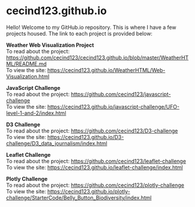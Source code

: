 # cecind123.github.io

Hello! Welcome to my GitHub.io repository. This is where I have a few projects housed. The link to each project is provided below:

**Weather Web Visualization Project**  
To read about the project: https://github.com/cecind123/cecind123.github.io/blob/master/WeatherHTML/README.md  
To view the site: https://cecind123.github.io/WeatherHTML/Web-Visualization.html

**JavaScript Challenge**  
To read about the project: https://github.com/cecind123/javascript-challenge    
To view the site: https://cecind123.github.io/javascript-challenge/UFO-level-1-and-2/index.html

**D3 Challenge**  
To read about the project: https://github.com/cecind123/D3-challenge   
To view the site: https://cecind123.github.io/D3-challenge/D3_data_journalism/index.html

**Leaflet Challenge**  
To read about the project: https://github.com/cecind123/leaflet-challenge    
To view the site: https://cecind123.github.io/leaflet-challenge/index.html

**Plotly Challenge**  
To read about the project: https://github.com/cecind123/plotly-challenge    
To view the site: https://cecind123.github.io/plotly-challenge/StarterCode/Belly_Button_Biodiversity/index.html
